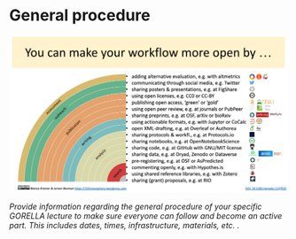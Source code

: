 # General procedure

![rainbow os](static/rainbow_os.png)



_Provide information regarding the general procedure of your specific GORELLA lecture to make sure everyone can follow and become an active part. This includes
dates, times, infrastructure, materials, etc. ._
